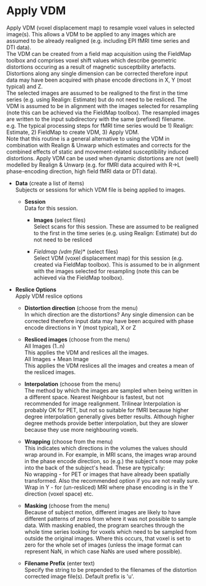 # Apply VDM   
Apply VDM (voxel displacement map) to resample voxel values in selected image(s). This allows a VDM to be applied to any images which are assumed to be already realigned (e.g. including EPI fMRI time series and DTI data).  
The VDM can be created from a field map acquisition using the FieldMap toolbox and comprises voxel shift values which describe geometric distortions occuring as a result of magnetic susceptbility artefacts. Distortions along any single dimension can be corrected therefore input data may have been acquired with phase encode directions in X, Y (most typical) and Z.  
The selected images are assumed to be realigned to the first in the time series (e.g. using Realign: Estimate) but do not need to be resliced. The VDM is assumed to be in alignment with the images selected for resampling (note this can be achieved via the FieldMap toolbox). The resampled images are written to the input subdirectory with the same (prefixed) filename.  
e.g. The typical processing steps for fMRI time series would be 1) Realign: Estimate, 2) FieldMap to create VDM, 3) Apply VDM.  
Note that this routine is a general alternative to using the VDM in combination with Realign & Unwarp which estimates and corrects for the combined effects of static and movement-related susceptibility induced distortions. Apply VDM can be used when dynamic distortions are not (well) modelled by Realign & Unwarp (e.g. for fMRI data acquired with R->L phase-encoding direction, high field fMRI data or DTI data).  

* **Data** (create a list of items)  
Subjects or sessions for which VDM file is being applied to images.  

    * **Session**   
    Data for this session.  

        * **Images** (select files)  
        Select scans for this session. These are assumed to be realigned to the first in the time series (e.g. using Realign: Estimate) but do not need to be resliced  

        * **Fieldmap (vdm* file)** (select files)  
        Select VDM (voxel displacement map) for this session (e.g. created via FieldMap toolbox). This is assumed to be in alignment with the images selected for resampling (note this can be achieved via the FieldMap toolbox).  

* **Reslice Options**   
Apply VDM reslice options  

    * **Distortion direction** (choose from the menu)  
    In which direction are the distortions? Any single dimension can be corrected therefore input data may have been acquired with phase encode directions in Y (most typical), X or Z  

    * **Resliced images** (choose from the menu)  
    All Images (1..n)   
      This applies the VDM and reslices all the images.   
    All Images + Mean Image   
       This applies the VDM reslices all the images and creates a mean of the resliced images.  

    * **Interpolation** (choose from the menu)  
    The method by which the images are sampled when being written in a different space. Nearest Neighbour is fastest, but not recommended for image realignment. Trilinear Interpolation is probably OK for PET, but not so suitable for fMRI because higher degree interpolation generally gives better results. Although higher degree methods provide better interpolation, but they are slower because they use more neighbouring voxels.  

    * **Wrapping** (choose from the menu)  
    This indicates which directions in the volumes the values should wrap around in.  For example, in MRI scans, the images wrap around in the phase encode direction, so (e.g.) the subject's nose may poke into the back of the subject's head. These are typically:  
        No wrapping - for PET or images that have already been spatially transformed. Also the recommended option if you are not really sure.  
        Wrap in  Y  - for (un-resliced) MRI where phase encoding is in the Y direction (voxel space) etc.  

    * **Masking** (choose from the menu)  
    Because of subject motion, different images are likely to have different patterns of zeros from where it was not possible to sample data. With masking enabled, the program searches through the whole time series looking for voxels which need to be sampled from outside the original images. Where this occurs, that voxel is set to zero for the whole set of images (unless the image format can represent NaN, in which case NaNs are used where possible).  

    * **Filename Prefix** (enter text)  
    Specify the string to be prepended to the filenames of the distortion corrected image file(s). Default prefix is 'u'.  
